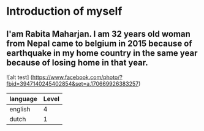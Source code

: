 # Introduction of myself
## I'am Rabita Maharjan. I am 32 years old woman from Nepal came to belgium in 2015 because of earthquake in my home country in the same year because of losing home in that year. 
![alt test] (https://www.facebook.com/photo/?fbid=3947140245402854&set=a.170669926383257)

| language | Level |
| --- | --- |
|english | 4 |
|dutch | 1 |
